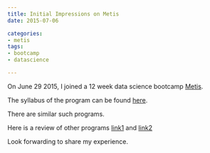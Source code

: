 ```yaml
---
title: Initial Impressions on Metis
date: 2015-07-06

categories:
- metis
tags:
- bootcamp
- datascience

---
```



On June 29 2015, I joined a 12 week data science bootcamp [Metis](http://www.thisismetis.com/data-science).    

<!--more-->

The syllabus of the program can be found [here](http://www.thisismetis.com/data-science).

There are similar such programs.

Here is a review of other programs [link1](http://www.skilledup.com/articles/list-data-science-bootcamps) and [link2](http://yet-another-data-blog.blogspot.com/2014/04/data-science-bootcamp-landscape-full.html)

Look forwarding to share my experience.
